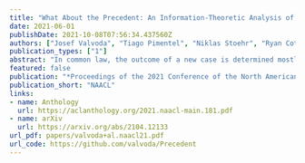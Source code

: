 ```yaml
---
title: "What About the Precedent: An Information-Theoretic Analysis of Common Law"
date: 2021-06-01
publishDate: 2021-10-08T07:56:34.437560Z
authors: ["Josef Valvoda", "Tiago Pimentel", "Niklas Stoehr", "Ryan Cotterell", "Simone Teufel"]
publication_types: ["1"]
abstract: "In common law, the outcome of a new case is determined mostly by precedent cases, rather than by existing statutes. However, how exactly does the precedent influence the outcome of a new case? Answering this question is crucial for guaranteeing fair and consistent judicial decision-making. We are the first to approach this question computationally by comparing two longstanding jurisprudential views; Halsbury's, who believes that the arguments of the precedent are the main determinant of the outcome, and Goodhart's, who believes that what matters most is the precedent's facts. We base our study on the corpus of legal cases from the European Court of Human Rights (ECtHR), which allows us to access not only the case itself, but also cases cited in the judges' arguments (i.e. the precedent cases).  Taking an information-theoretic view, and modelling the question as a case outcome classification task, we find that the precedent's arguments share 0.38 nats of information with the case's outcome, whereas precedent's facts only share 0.18 nats of information (i.e., 58% less); suggesting Halsbury's view may be more accurate in this specific court.  We found however in a qualitative analysis that there are specific statues where Goodhart's view dominates, and present some evidence these are the ones where the legal concept at hand is less straightforward."
featured: false
publication: "*Proceedings of the 2021 Conference of the North American Chapter of the Association for Computational Linguistics: Human Language Technologies*"
publication_short: "NAACL"
links:
- name: Anthology
  url: https://aclanthology.org/2021.naacl-main.181.pdf
- name: arXiv
  url: https://arxiv.org/abs/2104.12133
url_pdf: papers/valvoda+al.naacl21.pdf
url_code: https://github.com/valvoda/Precedent
---
```


